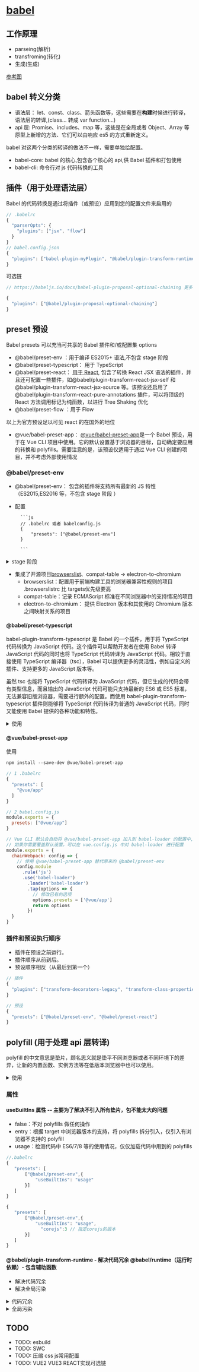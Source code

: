 # [babel](https://babeljs.io/docs/en/presets#what-are-babel-presets)

## 工作原理

- parseing(解析)
- transfroming(转化)
- 生成(生成)

[参考图](https://p3-juejin.byteimg.com/tos-cn-i-k3u1fbpfcp/3721be091bd6413495b486e917b2e9bb~tplv-k3u1fbpfcp-zoom-in-crop-mark:4536:0:0:0.awebp)

## babel 转义分类

- 语法层： let、const、class、箭头函数等，这些需要在**构建**时候进行转译，语法层的转译,(class... 转成 var function...)
- api 层: Promise、includes、map 等，这些是在全局或者 Object、Array 等原型上新增的方法、它们可以由响应 es5 的方式重新定义。

babel 对这两个分类的转译的做法不一样，需要单独给配置。

- babel-core: babel 的核心,包含各个核心的 api,供 Babel 插件和打包使用
- babel-cli: 命令行对 js 代码转换的工具

## 插件（用于处理**语法层**）

Babel 的代码转换是通过将插件（或预设）应用到您的配置文件来启用的

```js
// .babelrc
{
  "parserOpts": {
    "plugins": ["jsx", "flow"]
  }
}
// babel.config.json  
{
  "plugins": ["babel-plugin-myPlugin", "@babel/plugin-transform-runtime"]
}
```

可选链

```js
// https://babeljs.io/docs/babel-plugin-proposal-optional-chaining 更多插件请查看

{
  "plugins": ["@babel/plugin-proposal-optional-chaining"]
}

```

## preset 预设

Babel presets 可以充当可共享的 Babel 插件和/或配置集 options

- @babel/preset-env ：用于编译 ES2015+ 语法,不包含 stage 阶段
- @babel/preset-typescript： 用于 TypeScript
- @babel/preset-react： [用于 React](https://babeljs.io/docs/babel-preset-react), 包含了转换 React JSX 语法的插件，并且还可配置一些插件，如@babel/plugin-transform-react-jsx-self 和@babel/plugin-transform-react-jsx-source 等。该预设还启用了@babel/plugin-transform-react-pure-annotations 插件，可以将顶级的 React 方法调用标记为纯函数，以进行 Tree Shaking 优化
- @babel/preset-flow ：用于 Flow

以上为官方预设足以可见 react 的在国外的地位

- @vue/babel-preset-app： [@vue/babel-preset-app](https://www.npmjs.com/package/@vue/babel-preset-app)是一个 Babel 预设，用于在 Vue CLI 项目中使用。它的默认设置基于浏览器的目标，自动确定要应用的转换和 polyfills。需要注意的是，该预设仅适用于通过 Vue CLI 创建的项目，并不考虑外部使用情况

### @babel/preset-env

- @babel/preset-env： 包含的插件将支持所有最新的 JS 特性（ES2015,ES2016 等，不包含 stage 阶段 ）
- 配置

        ```js
        // .babelrc 或者 babelconfig.js
        {
            "presets": ["@babel/preset-env"]
        }

        ```

<details> 
        <summary>stage 阶段</summary>
        正在为您搜索：stage 阶段、babel

在 Babel 中， stage 阶段指的是 ECMAScript 的提案阶段。TC39 是一个由 JavaScript 社区组成的技术委员会，负责 JavaScript 语言标准的发展。他们将不同阶段的 ECMAScript 提案分为以下四个 stage（阶段）：

- Stage 0: "Strawman"（展示阶段）
- Stage 1: "Proposal"（征求意见阶段）
- Stage 2: "Draft"（草案阶段）
- Stage 3: "Candidate"（候选人阶段）
- Stage 4: "Finished"（正式发布阶段）

Babel 根据阶段的不同，对应地提供了一些插件（如@babel/plugin-proposal-class-properties、@babel/plugin-proposal-decorators），使得开发者可以使用实验性的 ECMAScript 特性，尽早体验和探索未来的语言特性。

[资料来源][https://babeljs.io/docs/en/presets#what-are-babel-presets]

</details>

- 集成了开源项目[browserslist](https://github.com/browserslist/browserslist)、compat-table -> electron-to-chromium
  - browserslist：配置用于前端构建工具的浏览器兼容性规则的项目 .browserslistrc 比 targets优先级要高
  - compat-table：记录 ECMAScript 标准在不同浏览器中的支持情况的项目
  - electron-to-chromium： 提供 Electron 版本和其使用的 Chromium 版本之间映射关系的项目

#### @babel/preset-typescript

babel-plugin-transform-typescript 是 Babel 的一个插件，用于将 TypeScript 代码转换为 JavaScript 代码。这个插件可以帮助开发者在使用 Babel 转译 JavaScript 代码的同时也将 TypeScript 代码转译为 JavaScript 代码。相较于直接使用 TypeScript 编译器（tsc），Babel 可以提供更多的灵活性，例如自定义的插件、支持更多的 JavaScript 版本等。

虽然 tsc 也能将 TypeScript 代码转译为 JavaScript 代码，但它生成的代码会带有类型信息，而且输出的 JavaScript 代码可能只支持最新的 ES6 或 ES5 标准，无法兼容旧版浏览器，需要进行额外的配置。而使用 babel-plugin-transform-typescript 插件则能够将 TypeScript 代码转译为普通的 JavaScript 代码，同时又能使用 Babel 提供的各种功能和特性。

<details> 
    <summary>使用</summary>

1. 安装 `@babel/core`, `@babel/preset-env`, `@babel/cli` 和 `babel-plugin-transform-typescript`，可以通过运行以下命令进行安装：

    ```#!/bin/bash

    
    npm install --save-dev @babel/core @babel/preset-env @babel/cli babel-plugin-transform-typescript

    ```

2. 在项目的根目录下创建 `.babelrc` 文件，并添加以下内容：

    ```json

    {
      "presets": [
        "@babel/env"
      ],
      "plugins": [
        "transform-typescript"
      ]
    }
    ```

    这样会启用 `@babel/preset-env` 预设和 `babel-plugin-transform-typescript` 插件。你也可以在其他配置文件中使用这些设置。

3. 在你的项目中使用 Babel 命令来转换 TypeScript 文件。例如，在命令行中执行以下命令：

    ```#!/bin/bash

    npx babel src --out-dir dist --extensions ".ts"

    ```

    这将会把 `src` 目录下的所有 TypeScript 文件转换成 JavaScript 文件，并存储在 `dist` 目录中。

[资料来源：](https://babeljs.io/docs/babel-plugin-transform-typescript)

</details>

#### @vue/babel-preset-app 

使用

```js
npm install --save-dev @vue/babel-preset-app

// 1 .babelrc
{
  "presets": [
    "@vue/app"
  ]
}

// 2 babel.config.js
module.exports = {
  presets: ["@vue/app"]
}

// Vue CLI 默认会自动将 @vue/babel-preset-app 加入到 babel-loader 的配置中,所以一般不需要手动配置 babel-loader
// 如果你需要覆盖默认设置，可以在 vue.config.js 中对 babel-loader 进行配置
module.exports = {
  chainWebpack: config => {
    // 使用 @vue/babel-preset-app 替代原来的 @babel/preset-env
    config.module
      .rule('js')
      .use('babel-loader')
        .loader('babel-loader')
        .tap(options => {
          // 修改已有的选项
          options.presets = ['@vue/app']
          return options
        })
  }
}


```

### 插件和预设**执行顺序**

- 插件在预设之前运行。
- 插件顺序从前到后。
- 预设顺序相反（从最后到第一个）

```js
// 插件
{
  "plugins": ["transform-decorators-legacy", "transform-class-properties"]
}

// 预设
{
  "presets": ["@babel/preset-env", "@babel/preset-react"]
}

```

## polyfill (用于处理 api 层转译)

polyfill 的中文意思是垫片，顾名思义就是垫平不同浏览器或者不同环境下的差异，让新的内置函数、实例方法等在低版本浏览器中也可以使用。

<details> 
    <summary>使用</summary>

1. 安装

    ```js
        // 这是一个运行时依赖
        npm install --save @babel/polyfill

        // @babel/polyfill 模块包括 core-js 和一个自定义的 regenerator runtime 模块，可以模拟完整的 ES2015+ 环境
    ```

2. 引入

    ```js
    import "@babel/polyfill";
    const p = new Promise((resolve, reject) => {
        resolve(100);
    });
    ```

    ```js
    // 转译结果
    "use strict";

    require("@babel/polyfill");

    var p = new Promise(function (resolve, reject) {
        resolve(100);
    });
    ```

    虽然看起来 Promise 还是没有转译，但是我们引入的 polyfill 中已经包含了对 Promise 的 es5 的定义，所以这时候代码便可以在低版本浏览器中运行了

</details>

### 属性

#### useBuiltIns 属性 -- 主要为了解决不引入所有垫片，包不能太大的问题

- false：不对 polyfills 做任何操作
- entry：根据 target 中浏览器版本的支持，将 polyfills 拆分引入，仅引入有浏览器不支持的 polyfill
- usage：检测代码中 ES6/7/8 等的使用情况，仅仅加载代码中用到的 polyfills

```js
//.babelrc
{
   "presets": [
       ["@babel/preset-env",{
           "useBuiltIns": "usage"
       }]
   ]
}

{
   "presets": [
       ["@babel/preset-env",{
           "useBuiltIns": "usage",
        	 "corejs":3 // 指定corejs的版本
       }]
   ]
}
```

#### @babel/plugin-transform-runtime - 解决代码冗余 @babel/runtime（运行时依赖）- 包含辅助函数

- 解决代码冗余
- 解决全局污染

<details>
    <summary>代码冗余</summary>
    代码冗余是出现在转译语法层时出现的问题。

该插件会开启对 Babel 注入的辅助函数（比如下边的\_classCallCheck）的复用，以节省代码体积

```js
//index.js es6-->class
class Student {
    constructor(name, age) {
        this.name = name;
        this.age = age;
    }
}

// 转译后
("use strict");

require("core-js/modules/es.function.name");

// _classCallCheck每次使用都会出现，用一次出现一次，造成了代码冗余
function _classCallCheck(instance, Constructor) {
    if (!(instance instanceof Constructor)) {
        throw new TypeError("Cannot call a class as a function");
    }
}

var Student = function Student(name, age) {
    _classCallCheck(this, Student);

    this.name = name;
    this.age = age;
};
```

安装@babel/runtime 后

```js
"use strict";

require("core-js/modules/es.function.name");

// 相关的辅助函数是以require的方式引入而不是被直接插入进来的，这样就不会冗余了
var _interopRequireDefault = require("@babel/runtime/helpers/interopRequireDefault");

// 相关的辅助函数是以require的方式引入而不是被直接插入进来的，这样就不会冗余了
var _classCallCheck2 = _interopRequireDefault(
    require("@babel/runtime/helpers/classCallCheck")
);

var Student = function Student(name, age) {
    (0, _classCallCheck2["default"])(this, Student);
    this.name = name;
    this.age = age;
};
```

</details>

<details>
<summary>全局污染</summary>
全局污染是出现在转译api层出现的问题

```js
new Promise(function (resolve, reject) {
    resolve(100);
});

//转译后

"use strict";

require("core-js/modules/es.object.to-string");

require("core-js/modules/es.promise");

new Promise(function (resolve, reject) {
  resolve(100);
});
```

preset-env在处理例如Promise这种的api时，只是引入了core-js中的相关的js库，这些库重新定义了Promise，然后将其挂载到了全局。
然会造成全局变量污染，同理其他的例如Array.from等会修改这些全局对象的原型prototype，这也会造成全局对象的污染。

解决方式就是：将core-js交给transform-runtime处理。

```js

{
    "presets": [
        ["@babel/preset-env"]
    ],
    "plugins": [
        ["@babel/plugin-transform-runtime",{ // 配置插件处理， transform-runtime是利用plugin自动识别并替换代码中的新特性，检测到需要哪个就用哪个
            "corejs":3
        }]
    ]
}

```

注意：

1. corejs: 2仅支持全局变量（例如Promise）和静态属性（例如Array.from），corejs: 3还支持实例属性（例如[].includes）
2. useBuiltIns， babel7中已经将其设置为默认值（Babel 7 中的 useBuiltIns 选项的默认值为 false）
    - 在 Babel 6 中，默认情况下需要手动安装和引入 polyfills，以便支持 ES6+ 的 API 和特性
    - 在 Babel 7 中，@babel/preset-env 已经集成了 core-js（支持 ES 新特性的 polyfill 库）的功能，并且默认情况下不会自动添加 polyfills，而是通过使用 useBuiltIns 选项来控制哪些 polyfills 被添加到代码中
    - 如果将 useBuiltIns 设置为 true，则 Babel 会根据你的目标环境进行智能地添加 polyfills，以保证你的代码可以运行，而且不会添加多余的代码。如果你的代码中已经手动引入了某些 polyfills，那么 Babel 不会再次引入这些重复的 polyfills

```js
// 转译结果
"use strict";

var _interopRequireDefault = require("@babel/runtime-corejs3/helpers/interopRequireDefault");

var _promise = _interopRequireDefault(require("@babel/runtime-corejs3/core-js-stable/promise"));

// 定义了一个_promise["default"] ，这样便不会出现全局变量污染的情况
new _promise["default"](function (resolve, reject) {
  resolve(100);
});
```

**缺点**： 每个特性都会经历检测和替换，随着应用增大，可能会造成转译效率不高 [文档](https://www.babeljs.cn/docs/babel-plugin-transform-runtime#options)

</details>

## TODO

- TODO: esbuild
- TODO: SWC
- TODO: 压缩 css js常用配置
- TODO: VUE2 VUE3 REACT实现可选链